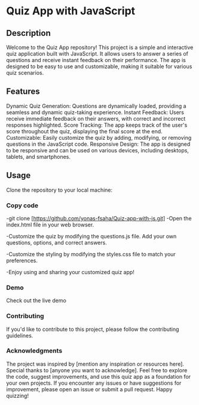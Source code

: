 # Quiz App with JavaScript
## Description
Welcome to the Quiz App repository! This project is a simple and interactive quiz application built with JavaScript. It allows users to answer a series of questions and receive instant feedback on their performance. The app is designed to be easy to use and customizable, making it suitable for various quiz scenarios.

## Features
Dynamic Quiz Generation: Questions are dynamically loaded, providing a seamless and dynamic quiz-taking experience.
Instant Feedback: Users receive immediate feedback on their answers, with correct and incorrect responses highlighted.
Score Tracking: The app keeps track of the user's score throughout the quiz, displaying the final score at the end.
Customizable: Easily customize the quiz by adding, modifying, or removing questions in the JavaScript code.
Responsive Design: The app is designed to be responsive and can be used on various devices, including desktops, tablets, and smartphones.

## Usage
Clone the repository to your local machine:


### Copy code
-git clone [https://github.com/yonas-fsaha/Quiz-app-with-js.git]
-Open the index.html file in your web browser.

-Customize the quiz by modifying the questions.js file. Add your own questions, options, and correct answers.

-Customize the styling by modifying the styles.css file to match your preferences.

-Enjoy using and sharing your customized quiz app!

### Demo
Check out the live demo


### Contributing
If you'd like to contribute to this project, please follow the contributing guidelines.


### Acknowledgments
The project was inspired by [mention any inspiration or resources here].
Special thanks to [anyone you want to acknowledge].
Feel free to explore the code, suggest improvements, and use this quiz app as a foundation for your own projects. If you encounter any issues or have suggestions for improvement, please open an issue or submit a pull request. Happy quizzing!






